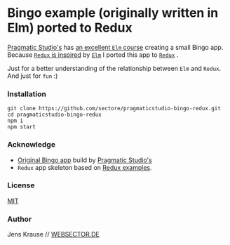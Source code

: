 # Bingo example (originally written in Elm) ported to Redux

[Pragmatic Studio's](http://pragmaticstudio.com) has [an excellent `Elm` course](http://pragmaticstudio.com/elm) creating a small Bingo app. Because [`Redux` is inspired](https://github.com/rackt/redux/blob/master/docs/introduction/PriorArt.md#elm) by [`Elm`](http://elm-lang.org/) I ported this app to [`Redux`](https://github.com/rackt/redux/) .

Just for a better understanding of the relationship between `Elm` and `Redux`. And just for `fun` :)

### Installation

```
git clone https://github.com/sectore/pragmaticstudio-bingo-redux.git
cd pragmaticstudio-bingo-redux
npm i
npm start
```


### Acknowledge
- [Original Bingo app](http://pragmaticstudio.com/elm) build by [Pragmatic Studio's](http://pragmaticstudio.com)
- `Redux` app skeleton based on [Redux examples](https://github.com/rackt/redux/tree/master/examples).

### License
[MIT](./LICENSE)

### Author
Jens Krause // [WEBSECTOR.DE](http://www.websector.de)
